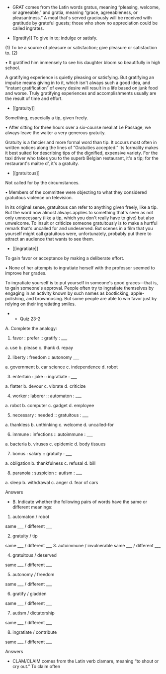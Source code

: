 - GRAT comes from the Latin words gratus, meaning “pleasing, welcome, or agreeable,” and gratia,
meaning “grace, agreeableness, or pleasantness.” A meal that's served graciously will be received
with gratitude by grateful guests; those who show no appreciation could be called ingrates.

- [[gratify]] 
To give in to; indulge or satisfy. 

 (1) To be a source of pleasure or satisfaction; give pleasure or satisfaction to. (2)

• It gratified him immensely to see his daughter bloom so beautifully in high school. 

A gratifying experience is quietly pleasing or satisfying. But gratifying an impulse means giving in to
it, which isn't always such a good idea, and “instant gratification” of every desire will result in a life
based  on  junk  food  and  worse.  Truly  gratifying  experiences  and  accomplishments  usually  are  the
result of time and effort.

- [[gratuity]] 

 Something, especially a tip, given freely. 

•  After  sitting  for  three  hours  over  a  six-course  meal  at  Le  Passage,  we  always  leave  the  waiter  a
very generous gratuity. 

Gratuity is a fancier and more formal word than tip. It occurs most often in written notices along the
lines of “Gratuities accepted.” Its formality makes it best suited for describing tips of the dignified,
expensive variety. For the taxi driver who takes you to the superb Belgian restaurant, it's a tip; for the
restaurant's maitre d', it's a gratuity.

- [[gratuitous]] 

 Not called for by the circumstances. 

• Members of the committee were objecting to what they considered gratuitous violence on television.

In its original sense, gratuitous can refer to anything given freely, like a tip. But the word now almost
always  applies  to  something  that's  seen  as  not  only  unnecessary  (like  a  tip,  which  you  don't  really
have  to  give)  but  also  unwelcome.  To  insult  or  criticize  someone  gratuitously  is  to  make  a  hurtful
remark that's uncalled for and undeserved. But scenes in a film that you yourself might call gratuitous
were, unfortunately, probably put there to attract an audience that wants to see them.

- [[ingratiate]] 

 To gain favor or acceptance by making a deliberate effort. 

• None of her attempts to ingratiate herself with the professor seemed to improve her grades. 

To  ingratiate  yourself  is  to  put  yourself  in  someone's  good  graces—that  is,  to  gain  someone's
approval. People often try to ingratiate themselves by engaging in an activity known by such names as
bootlicking,  apple-polishing,  and  brownnosing.  But  some  people  are  able  to  win  favor  just  by
relying on their ingratiating smiles.

- - Quiz 23-2

A. Complete the analogy:
1. favor : prefer :: gratify : ___

a. use b. please c. thank d. repay

2. liberty : freedom :: autonomy ___

a. government b. car science c. independence d. robot

3. entertain : joke :: ingratiate : ___

a. flatter b. devour c. vibrate d. criticize

4. worker : laborer :: automaton : ___

a. robot b. computer c. gadget d. employee

5. necessary : needed :: gratuitous : ___

a. thankless b. unthinking c. welcome d. uncalled-for

6. immune : infections :: autoimmune : ___

a. bacteria b. viruses c. epidemic d. body tissues

7. bonus : salary :: gratuity : ___

a. obligation b. thankfulness c. refusal d. bill

8. paranoia : suspicion :: autism : ___

a. sleep b. withdrawal c. anger d. fear of cars

Answers

- B. Indicate whether the following pairs of words have the same or different meanings:
1. automaton / robot

same ___ / different ___

2. gratuity / tip

same ___ / different ___
3. autoimmune / invulnerable
same ___ / different ___

4. gratuitous / deserved

same ___ / different ___

5. autonomy / freedom

same ___ / different ___

6. gratify / gladden

same ___ / different ___

7. autism / dictatorship

same ___ / different ___

8. ingratiate / contribute

same ___ / different ___

Answers

- CLAM/CLAIM comes from the Latin verb clamare, meaning “to shout or cry out.” To claim often
